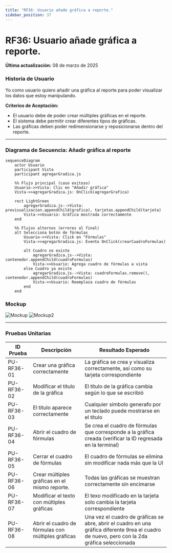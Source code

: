 ```yaml
---
title: "RF36: Usuario añade gráfica a reporte."  
sidebar_position: 37
---
```


# RF36: Usuario añade gráfica a reporte.

**Última actualización:** 08 de marzo de 2025

### Historia de Usuario

Yo como usuario quiero añadir una gráfica al reporte para poder visualizar los datos que estoy manipulando.

**Criterios de Aceptación:**
- El usuario debe de poder crear múltiples gráficas en el reporte.
- El sistema debe permitir crear diferentes tipos de gráficas.
- Las gráficas deben poder redimensionarse y reposicionarse dentro del reporte.

---

### Diagrama de Secuencia: Añadir gráfica al reporte

```mermaid
sequenceDiagram
    actor Usuario
    participant Vista
    participant agregarGradica.js

    %% Flujo principal (caso exitoso)
    Usuario->>Vista: Clic en "Añadir gráfica"
    Vista->>agregarGradica.js: OnClick(agregarGrafica)

    rect LightGreen
        agregarGradica.js-->Vista: previsualizacion.appendChild(grafica), tarjetas.appendChild(tarjeta)
        Vista->>Usuario: Gráfica mostrada correctamente
    end

    %% Flujos alternos (errores al final)
    alt Selecciona botón de fórmulas
        Usuario->>Vista: Click en "Fórmulas"
        Vista->>agregarGradica.js: Evento OnClick(crearCuadroFormulas)
        
        alt Cuadro no existe
            agregarGradica.js-->Vista: contenedor.appendChild(cuadroFormulas)
            Vista->>Usuario: Agrega cuadro de fórmulas a vista
        else Cuadro ya existe
            agregarGradica.js-->Vista: cuadroFormulas.remove(), contenedor.appendChild(cuadroFormulas)
            Vista->>Usuario: Reemplaza cuadro de fórmulas
        end
    end
```
### Mockup

![Mockup](./mockups/MockupAnálisis.png)
![Mockup2](./mockups/MockupAnálisis2.png)

--- 

### Pruebas Unitarias 
| ID Prueba | Descripción | Resultado Esperado |
|-----------|-------------|--------------------|
|PU-RF36-01|Crear una gráfica correctamente|La gráfica se crea y visualiza correctamente, así como su tarjeta correspondiente|
|PU-RF36-02|Modificar el título de la gráfica|El título de la gráfica cambia según lo que se escribió|
|PU-RF36-03|El título aparece correctamente|Cualquier símbolo generafo por un teclado puede mostrarse en el título|
|PU-RF36-04|Abrir el cuadro de fórmulas|Se crea el cuadro de fórmulas que corresponde a la gráfica creada (verificar la ID regresada en la terminal)|
|PU-RF36-05|Cerrar el cuadro de fórmulas|El cuadro de fórmulas se elimina sin modificar nada más que la UI|
|PU-RF36-06|Crear múltiples gráficas en el mismo reporte.|Todas las gráficas se muestran correctamente sin encimarse|
|PU-RF36-07|Modificar el texto con múltiples gráficas|El texo modificado en la tarjeta solo cambia la tarjeta correspondiente|
|PU-RF36-08|Abrir el cuadro de fórmulas con múltiples gráficas|Una vez el cuadro de gráficas se abre, abrir el cuadro en una gráfica diferente 9rea el cuadro de nuevo, pero con la 2da gráfica seleccionada|